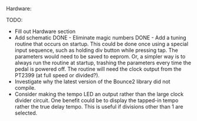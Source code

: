 Hardware:

TODO:
- Fill out Hardware section
- Add schematic
DONE - Eliminate magic numbers
DONE - Add a tuning routine that occurs on startup. This could be done once using a special input sequence, such as holding div button while pressing tap. The parameters would need to be saved to eeprom. Or, a simpler way is to always run the routine at startup, trashing the parameters every time the pedal is powered off. The routine will need the clock output from the PT2399 (at full speed or divided?). 
- Investigate why the latest version of the Bounce2 library did not compile.
- Consider making the tempo LED an output rather than the large clock divider circuit. One benefit could be to display the tapped-in tempo rather the true delay tempo. This is useful if divisions other than 1 are selected.